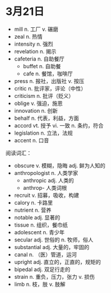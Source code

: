 # 3月21日

- mill n. 工厂 v. 碾磨
- zeal n. 热情
- intensity n. 强烈
- revelation n. 揭示
- cafeteria n. 自助餐厅
  - buffet n. 自助餐
  - cafe n. 餐馆，咖啡厅
- press n. 报社，出版社 v. 按压
- critic n. 批评家，评论（中性）
- criticism n. 批评（贬义）
- oblige v. 强迫，施恩
- innovation n. 创新
- behalf n. 代表，利益，方面
- accord vt. 授予 vi. 一致 n. 条约，符合
- legislation n. 立法，法规
- accent n. 口音

阅读词汇：

- obscure v. 模糊，隐晦 adj. 鲜为人知的
- anthropologist n. 人类学家
  - anthropic adj. 人类的
  - anthrop- 人类词根
- recruit v. 招募，吸收，构建
- calory n. 卡路里
- nutrient n. 营养
- notable adj. 显著的
- tissue n. 组织，餐巾纸
- adolescent n. 青少年
- secular adj. 世俗的 n. 牧师，俗人
- substantial adj. 大量的，牢固的
- canal n. （医）管道，运河
- upright adj. 直立的，正直的，规矩的
- bipedal adj. 双足行走的
- strain n. 重负，压力，张力 v. 损伤
- limb n. 枝，肢 v. 肢解
